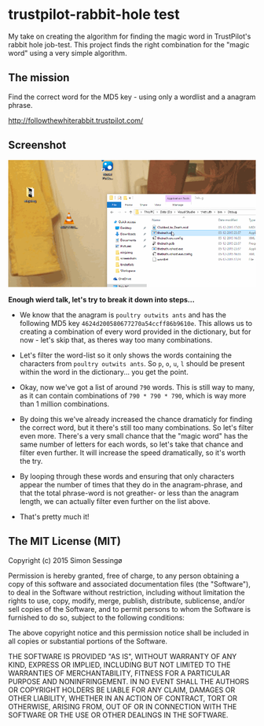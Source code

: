 ﻿# trustpilot-rabbit-hole test
My take on creating the algorithm for finding the magic word in TrustPilot's rabbit hole job-test. This project finds the right combination for the "magic word" using a very simple algorithm.

## The mission

Find the correct word for the MD5 key - using only a wordlist and a anagram phrase.

http://followthewhiterabbit.trustpilot.com/

## Screenshot

![Screenshot](https://github.com/skipperbent/trustpilot-rabbit-hole/blob/master/screenshot.gif?raw=true)

**Enough wierd talk, let's try to break it down into steps...**

- We know that the anagram is ```poultry outwits ants``` and has the following MD5 key ```4624d200580677270a54ccff86b9610e```.
This allows us to creating a combination of every word provided in the dictionary, but for now - let's skip that, as theres way too many combinations.

- Let's filter the word-list so it only shows the words containing the characters from ```poultry outwits ants```. So ```p```, ```o```, ```u```, ```l``` should be present within the word in the dictionary... you get the point.

- Okay, now we've got a list of around ```790``` words. This is still way to many, as it can contain combinations of ```790 * 790 * 790```, which is way more than 1 million combinations.

- By doing this we've already increased the chance dramaticly for finding the correct word, but it there's still too many combinations. So let's filter even more. There's a very small chance that the "magic word" has the same number of letters for each words, so let's take that chance and filter even further. It will increase the speed dramatically, so it's worth the try.

- By looping through these words and ensuring that only characters appear the number of times that they do in the anagram-phrase, and that the total phrase-word is not greather- or less than the anagram length, we can actually filter even further on the list above.

- That's pretty much it!

## The MIT License (MIT)

Copyright (c) 2015 Simon Sessingø

Permission is hereby granted, free of charge, to any person obtaining a copy
of this software and associated documentation files (the "Software"), to deal
in the Software without restriction, including without limitation the rights
to use, copy, modify, merge, publish, distribute, sublicense, and/or sell
copies of the Software, and to permit persons to whom the Software is
furnished to do so, subject to the following conditions:

The above copyright notice and this permission notice shall be included in all
copies or substantial portions of the Software.

THE SOFTWARE IS PROVIDED "AS IS", WITHOUT WARRANTY OF ANY KIND, EXPRESS OR
IMPLIED, INCLUDING BUT NOT LIMITED TO THE WARRANTIES OF MERCHANTABILITY,
FITNESS FOR A PARTICULAR PURPOSE AND NONINFRINGEMENT. IN NO EVENT SHALL THE
AUTHORS OR COPYRIGHT HOLDERS BE LIABLE FOR ANY CLAIM, DAMAGES OR OTHER
LIABILITY, WHETHER IN AN ACTION OF CONTRACT, TORT OR OTHERWISE, ARISING FROM,
OUT OF OR IN CONNECTION WITH THE SOFTWARE OR THE USE OR OTHER DEALINGS IN THE
SOFTWARE.

